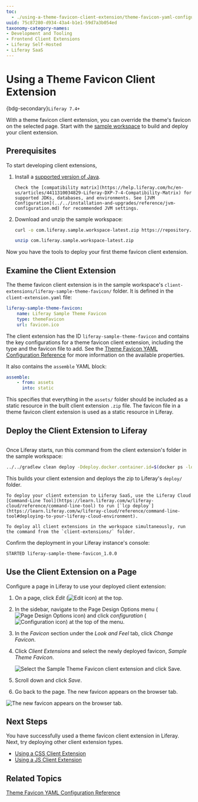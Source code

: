 ```yaml
---
toc: 
  - ./using-a-theme-favicon-client-extension/theme-favicon-yaml-configuration-reference.md
uuid: 75c87280-d934-43a4-b1e1-59d7a3b054ed
taxonomy-category-names:
- Development and Tooling
- Frontend Client Extensions
- Liferay Self-Hosted
- Liferay SaaS
---
```

# Using a Theme Favicon Client Extension

{bdg-secondary}`Liferay 7.4+`

With a theme favicon client extension, you can override the theme's favicon on the selected page. Start with the [sample workspace](https://github.com/liferay/liferay-portal/tree/master/workspaces/liferay-sample-workspace) to build and deploy your client extension.

## Prerequisites

To start developing client extensions,

1. Install a [supported version of Java](https://help.liferay.com/hc/en-us/articles/4411310034829-Liferay-DXP-Quarterly-Releases-Compatibility-Matrix).

    ```{note}
    Check the [compatibility matrix](https://help.liferay.com/hc/en-us/articles/4411310034829-Liferay-DXP-7-4-Compatibility-Matrix) for supported JDKs, databases, and environments. See [JVM Configuration](../../installation-and-upgrades/reference/jvm-configuration.md) for recommended JVM settings.
    ```

1. Download and unzip the sample workspace:

   ```bash
   curl -o com.liferay.sample.workspace-latest.zip https://repository.liferay.com/nexus/service/local/artifact/maven/content\?r\=liferay-public-releases\&g\=com.liferay.workspace\&a\=com.liferay.sample.workspace\&\v\=LATEST\&p\=zip
   ```

   ```bash
   unzip com.liferay.sample.workspace-latest.zip
   ```

Now you have the tools to deploy your first theme favicon client extension.

## Examine the Client Extension

The theme favicon client extension is in the sample workspace's `client-extensions/liferay-sample-theme-favicon/` folder. It is defined in the `client-extension.yaml` file:

```yaml
liferay-sample-theme-favicon:
    name: Liferay Sample Theme Favicon
    type: themeFavicon
    url: favicon.ico
```

The client extension has the ID `liferay-sample-theme-favicon` and contains the key configurations for a theme favicon client extension, including the type and the favicon file to add. See the [Theme Favicon YAML Configuration Reference](./using-a-theme-favicon-client-extension/theme-favicon-yaml-configuration-reference.md) for more information on the available properties.

It also contains the `assemble` YAML block:

```yaml
assemble:
    - from: assets
      into: static
```

This specifies that everything in the `assets/` folder should be included as a static resource in the built client extension `.zip` file. The favicon file in a theme favicon client extension is used as a static resource in Liferay.

## Deploy the Client Extension to Liferay

```{include} /_snippets/run-liferay-portal.md
```

Once Liferay starts, run this command from the client extension's folder in the sample workspace:

```bash
../../gradlew clean deploy -Ddeploy.docker.container.id=$(docker ps -lq)
```

This builds your client extension and deploys the zip to Liferay's `deploy/` folder.

```{note}
To deploy your client extension to Liferay SaaS, use the Liferay Cloud [Command-Line Tool](https://learn.liferay.com/w/liferay-cloud/reference/command-line-tool) to run [`lcp deploy`](https://learn.liferay.com/w/liferay-cloud/reference/command-line-tool#deploying-to-your-liferay-cloud-environment).
```

```{tip}
To deploy all client extensions in the workspace simultaneously, run the command from the `client-extensions/` folder.
```

Confirm the deployment in your Liferay instance's console:

```bash
STARTED liferay-sample-theme-favicon_1.0.0
```

## Use the Client Extension on a Page

<!-- Should we suggest doing this to the pages of a Site Template? -->
Configure a page in Liferay to use your deployed client extension:

1. On a page, click _Edit_ (![Edit icon](../../images/icon-edit-pencil.png)) at the top.

1. In the sidebar, navigate to the Page Design Options menu (![Page Design Options icon](../../images/icon-format.png)) and click _configuration_ (![Configuration icon](../../images/icon-cog3.png)) at the top of the menu.

1. In the _Favicon_ section under the _Look and Feel_ tab, click _Change Favicon_.

1. Click _Client Extensions_ and select the newly deployed favicon, _Sample Theme Favicon_.

   ![Select the Sample Theme Favicon client extension and click Save.](./using-a-theme-favicon-client-extension/images/01.gif)

1. Scroll down and click _Save_.

1. Go back to the page. The new favicon appears on the browser tab.

![The new favicon appears on the browser tab.](./using-a-theme-favicon-client-extension/images/02.png)

## Next Steps

You have successfully used a theme favicon client extension in Liferay. Next, try deploying other client extension types.

* [Using a CSS Client Extension](./using-a-css-client-extension.md)
* [Using a JS Client Extension](./using-a-javascript-client-extension.md)

## Related Topics

[Theme Favicon YAML Configuration Reference](./using-a-theme-favicon-client-extension/theme-favicon-yaml-configuration-reference.md)
